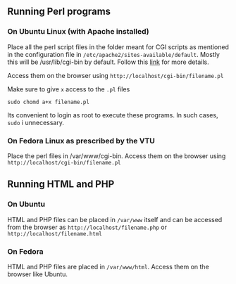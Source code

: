 ## Running Perl programs

### On Ubuntu Linux (with Apache installed)

Place all the perl script files in the folder meant for CGI scripts as mentioned in the configuration file in `/etc/apache2/sites-available/default`. Mostly this will be /usr/lib/cgi-bin by default. Follow this [link](http://prometheansacrifice.wordpress.com/2013/12/07/running-perl-cgi-scripts/) for more details.

 Access them on the browser using `http://localhost/cgi-bin/filename.pl`

Make sure to give `x` access to the `.pl` files

    sudo chomd a+x filename.pl

Its convenient to login as root to execute these programs. In such cases, `sudo` i unnecessary.

### On Fedora Linux as prescribed by the VTU

Place the perl files in /var/www/cgi-bin. Access them on the browser using `http://localhost/cgi-bin/filename.pl`


## Running HTML and PHP

### On Ubuntu

HTML and PHP files can be placed in `/var/www` itself and can be accessed from the browser as `http://localhost/filename.php` or `http://localhost/filename.html`

### On Fedora

HTML and PHP files are placed in `/var/www/html`. Access them on the browser like Ubuntu.